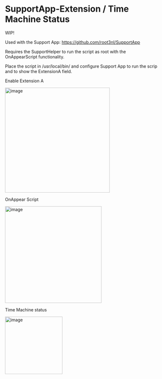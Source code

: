 # SupportApp-Extension / Time Machine Status
WIP!

Used with the Support App:
https://github.com/root3nl/SupportApp

Requires the SupportHelper to run the script as root with the OnAppearScript functionality.

Place the script in /usr/local/bin/ and configure Support App to run the scrip and to show the ExtensionA field.

Enable Extension A

<img width="345" alt="image" src="https://github.com/github-user14/SupportApp-Extensions/assets/158499136/bd0e4d9d-6cba-42e5-a71f-5c5d6279db57">

OnAppear Script

<img width="318" alt="image" src="https://github.com/github-user14/SupportApp-Extensions/assets/158499136/d5226839-4278-4732-808f-11617f058341">

Time Machine status

<img width="189" alt="image" src="https://github.com/github-user14/SupportApp-Extensions/assets/158499136/7f4e0158-add4-4c14-8e5b-30addf043969">
